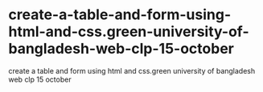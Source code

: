 # create-a-table-and-form-using-html-and-css.green-university-of-bangladesh-web-clp-15-october
create a table and form using html and css.green university of bangladesh web clp 15 october
